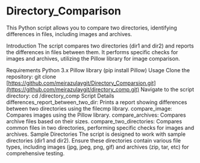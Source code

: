 # Directory_Comparison

This Python script allows you to compare two directories, identifying differences in files, including images and archives.

Introduction
The script compares two directories (dir1 and dir2) and reports the differences in files between them.
It performs specific checks for images and archives, utilizing the Pillow library for image comparison.

Requirements
Python 3.x
Pillow library (pip install Pillow)
Usage
Clone the repository: git clone [https://github.com/meirazulaygit/Directory_Comparsion.git](https://github.com/meirazulaygit/directory_comp.git)
Navigate to the script directory: cd /directory_comp
Script Details
differences_report_between_two_dir: Prints a report showing differences between two directories using the filecmp library.
compare_image: Compares images using the Pillow library.
compare_archives: Compares archive files based on their sizes.
compare_two_directories: Compares common files in two directories, performing specific checks for images and archives.
Sample Directories
The script is designed to work with sample directories (dir1 and dir2). Ensure these directories contain various file types,
including images (jpg, jpeg, png, gif) and archives (zip, tar, etc) for comprehensive testing.
